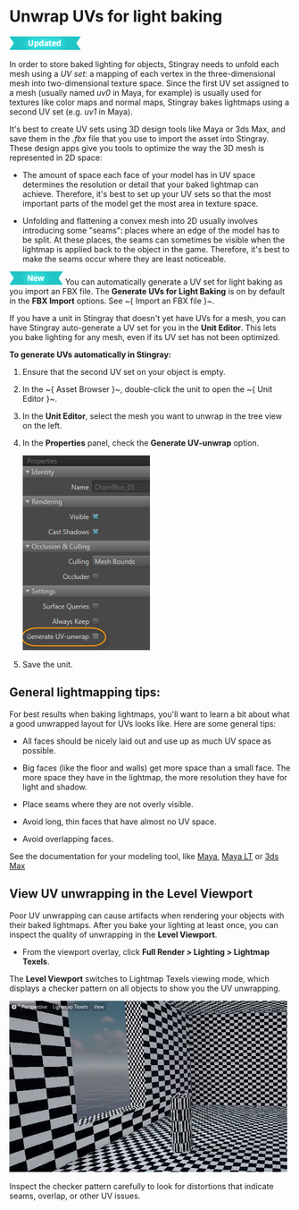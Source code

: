 # Unwrap UVs for light baking

[![UPDATED](../../../images/updated.png "What else is new in v1.5?")](../../../release_notes/readme_1.5.html)

In order to store baked lighting for objects, Stingray needs to unfold each mesh using a *UV set*: a mapping of each vertex in the three-dimensional mesh into two-dimensional texture space. Since the first UV set assigned to a mesh (usually named *uv0* in Maya, for example) is usually used for textures like color maps and normal maps, Stingray bakes lightmaps using a second UV set (e.g. *uv1* in Maya).

It's best to create UV sets using 3D design tools like Maya or 3ds Max, and save them in the *.fbx* file that you use to import the asset into Stingray. These design apps give you tools to optimize the way the 3D mesh is represented in 2D space:

-	The amount of space each face of your model has in UV space determines the resolution or detail that your baked lightmap can achieve. Therefore, it's best to set up your UV sets so that the most important parts of the model get the most area in texture space.

-	Unfolding and flattening a convex mesh into 2D usually involves introducing some "seams": places where an edge of the model has to be split. At these places, the seams can sometimes be visible when the lightmap is applied back to the object in the game. Therefore, it's best to make the seams occur where they are least noticeable.

[![NEW](../../../images/new.png "What else is new in v1.5?")](../../../release_notes/readme_1.5.html) You can automatically generate a UV set for light baking as you import an FBX file. The **Generate UVs for Light Baking** is on by default in the **FBX Import** options. See ~{ Import an FBX file }~.

If you have a unit in Stingray that doesn't yet have UVs for a mesh, you can have Stingray auto-generate a UV set for you in the **Unit Editor**. This lets you bake lighting for any mesh, even if its UV set has not been optimized.

**To generate UVs automatically in Stingray:**

1.	Ensure that the second UV set on your object is empty.

1.	In the ~{ Asset Browser }~, double-click the unit to open the ~{ Unit Editor }~.

1.	In the **Unit Editor**, select the mesh you want to unwrap in the tree view on the left.

1.	In the **Properties** panel, check the **Generate UV-unwrap** option.

	![](../../../images/generate_uv_unwrap.png)

1. Save the unit.

## General lightmapping tips:

For best results when baking lightmaps, you'll want to learn a bit about what a good unwrapped layout for UVs looks like. Here are some general tips:

-	All faces should be nicely laid out and use up as much UV space as possible.

-	Big faces (like the floor and walls) get more space than a small face. The more space they have in the lightmap, the more resolution they have for light and shadow.

-	Place seams where they are not overly visible.

-	Avoid long, thin faces that have almost no UV space.

-	Avoid overlapping faces.

See the documentation for your modeling tool, like [Maya](http://www.autodesk.com/maya-docs), [Maya LT](http://www.autodesk.com/mayalt-docs) or [3ds Max](http://www.autodesk.com/3dsmax-docs)

## View UV unwrapping in the Level Viewport

Poor UV unwrapping can cause artifacts when rendering your objects with their baked lightmaps. After you bake your lighting at least once, you can inspect the quality of unwrapping in the **Level Viewport**.

-	From the viewport overlay, click **Full Render > Lighting > Lightmap Texels**.

The **Level Viewport** switches to Lightmap Texels viewing mode, which displays a checker pattern on all objects to show you the UV unwrapping.

![](../../../images/lightmap_texels.png)

Inspect the checker pattern carefully to look for distortions that indicate seams, overlap, or other UV issues.
